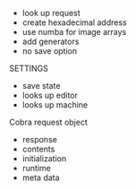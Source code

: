 - look up request
- create hexadecimal address
- use numba for image arrays
- add generators
- no save option


SETTINGS
- save state
- looks up editor
- looks up machine

Cobra request object
- response
- contents
- initialization
- runtime
- meta data
